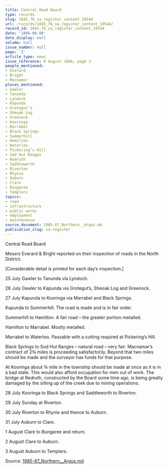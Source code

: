 ```yaml
---
title: Central Road Board
type: records
slug: 1845_76_sa_register_content_19544
url: /records/1845_76_sa_register_content_19544/
record_id: 1845_76_sa_register_content_19544
date: '1866-08-08'
date_display: null
volume: null
issue_number: null
page: '3'
article_type: news
issue_reference: 8 August 1866, page 3
people_mentioned:
- Everard
- Bright
- Macnamar
places_mentioned:
- Gawler
- Tanunda
- Lyndoch
- Kapunda
- Grotegut’s
- Sheoak Log
- Greenock
- Kooringa
- Marrabel
- Black Springs
- Summerhill
- Hamilton
- Waterloo
- Pickering’s Hill
- Sod Hut Ranges
- Redruth
- Saddleworth
- Riverton
- Rhynie
- Auburn
- Clare
- Bungaree
- Templers
topics:
- road
- infrastructure
- public works
- employment
- maintenance
source_document: 1985-87_Northern__Argus.md
publication_slug: sa-register
---
```


Central Road Board

Messrs Everard & Bright reported on their inspection of roads in the North District.

[Considerable detail is printed for each day’s inspection.]

25 July	Gawler to Tanunda via Lyndoch.

26 July	Gawler to Kapunda via Grotegut’s, Sheoak Log and Greenock.

27 July	Kapunda to Kooringa via Marrabel and Black Springs.

Kapunda to Summerhill.  The road is made and is in fair order.

Summerhill to Hamilton.  A fair road – the greater portion metalled.

Hamilton to Marrabel.  Mostly metalled.

Marrabel to Waterloo.  Passable with a cutting required at Pickering’s Hill.

Black Springs to Sod Hut Ranges – natural road – very fair.  Macnamar’s contract of 2¾ miles is proceeding satisfactorily.  Beyond that two miles should be made and the surveyor has funds for that purpose.

At Kooringa about ¾ mile in the township should be made at once as it is in a bad state.  This would also afford occupation for men out of work.  The bridge at Redruth, constructed by the Board some time ago, is being greatly damaged by the silting up of the creek due to mining operations.

28 July	Kooringa to Black Springs and Saddleworth to Riverton.

29 July	Sunday at Riverton.

30 July	Riverton to Rhynie and thence to Auburn.

31 July	Auburn to Clare.

1 August	Clare to Bungaree and return.

2 August	Clare to Auburn.

3 August	Auburn to Templers.

Source: [1985-87_Northern__Argus.md](/downloads/markdown/1985-87_Northern__Argus.md)
